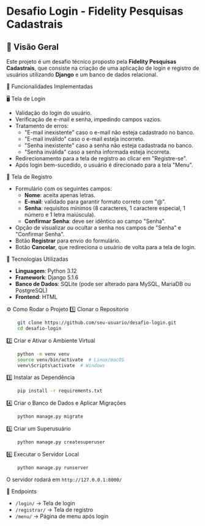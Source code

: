 # Desafio Login - Fidelity Pesquisas Cadastrais

## 📌 Visão Geral
Este projeto é um desafio técnico proposto pela **Fidelity Pesquisas Cadastrais**, que consiste na criação de uma aplicação de login e registro de usuários utilizando **Django** e um banco de dados relacional.

 🎯 Funcionalidades Implementadas

 🖥️ Tela de Login
- Validação do login do usuário.
- Verificação de e-mail e senha, impedindo campos vazios.
- Tratamento de erros:
  - "E-mail inexistente" caso o e-mail não esteja cadastrado no banco.
  - "E-mail inválido" caso o e-mail esteja incorreto.
  - "Senha inexistente" caso a senha não esteja cadastrada no banco.
  - "Senha inválida" caso a senha informada esteja incorreta.
- Redirecionamento para a tela de registro ao clicar em "Registre-se".
- Após login bem-sucedido, o usuário é direcionado para a tela "Menu".

 📝 Tela de Registro
- Formulário com os seguintes campos:
  - **Nome**: aceita apenas letras.
  - **E-mail**: validado para garantir formato correto com "@".
  - **Senha**: requisitos mínimos (8 caracteres, 1 caractere especial, 1 número e 1 letra maiúscula).
  - **Confirmar Senha**: deve ser idêntico ao campo "Senha".
- Opção de visualizar ou ocultar a senha nos campos de "Senha" e "Confirmar Senha".
- Botão **Registrar** para envio do formulário.
- Botão **Cancelar**, que redireciona o usuário de volta para a tela de login.

 🚀 Tecnologias Utilizadas
- **Linguagem**: Python 3.12
- **Framework**: Django 5.1.6
- **Banco de Dados**: SQLite (pode ser alterado para MySQL, MariaDB ou PostgreSQL)
- **Frontend**: HTML

 ⚙️ Como Rodar o Projeto
 1️⃣ Clonar o Repositorio
```sh
    git clone https://github.com/seu-usuario/desafio-login.git
    cd desafio-login
```

 2️⃣ Criar e Ativar o Ambiente Virtual
```sh
    python -m venv venv
    source venv/bin/activate  # Linux/macOS
    venv\Scripts\activate  # Windows
```

 3️⃣ Instalar as Dependência
```sh
    pip install -r requirements.txt
```

 4️⃣ Criar o Banco de Dados e Aplicar Migrações
```sh
    python manage.py migrate
```

 5️⃣ Criar um Superusuário
```sh
    python manage.py createsuperuser
```

 6️⃣ Executar o Servidor Local
```sh
    python manage.py runserver
```
O servidor rodará em `http://127.0.0.1:8000/`

 📌 Endpoints
- `/login/` → Tela de login
- `/registrar/` → Tela de registro
- `/menu/` → Página de menu após login



